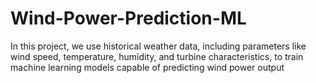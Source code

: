 # Wind-Power-Prediction-ML
In this project, we use historical weather data, including parameters like wind speed, temperature, humidity, and turbine characteristics, to train machine learning models capable of predicting wind power output
